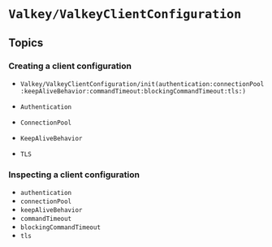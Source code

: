 # ``Valkey/ValkeyClientConfiguration``

## Topics

### Creating a client configuration

- ``Valkey/ValkeyClientConfiguration/init(authentication:connectionPool:keepAliveBehavior:commandTimeout:blockingCommandTimeout:tls:)``

- ``Authentication``
- ``ConnectionPool``
- ``KeepAliveBehavior``
- ``TLS``

### Inspecting a client configuration

- ``authentication``
- ``connectionPool``
- ``keepAliveBehavior``
- ``commandTimeout``
- ``blockingCommandTimeout``
- ``tls``
